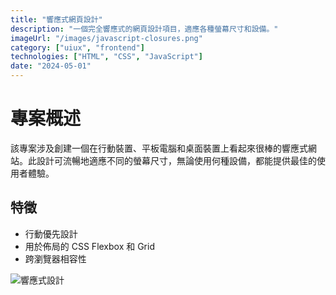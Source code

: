 ```yaml
---
title: "響應式網頁設計"
description: "一個完全響應式的網頁設計項目，適應各種螢幕尺寸和設備。"
imageUrl: "/images/javascript-closures.png"
category: ["uiux", "frontend"]
technologies: ["HTML", "CSS", "JavaScript"]
date: "2024-05-01"
---
```

# 專案概述

該專案涉及創建一個在行動裝置、平板電腦和桌面裝置上看起來很棒的響應式網站。此設計可流暢地適應不同的螢幕尺寸，無論使用何種設備，都能提供最佳的使用者體驗。

## 特徵

- 行動優先設計
- 用於佈局的 CSS Flexbox 和 Grid
- 跨瀏覽器相容性

![響應式設計](https://via.placeholder.com/600x400.png?text=Responsive+Web+Design)

